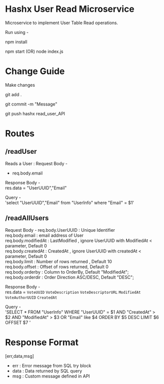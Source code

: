 # Hashx User Read Microservice
Microservice to implement User Table Read operations.

Run using -

npm install

npm start (OR) node index.js

# Change Guide
Make changes

git add .

git commit -m "Message"

git push hashx read_user_API

# Routes

## /readUser

Reads a User : 
Request Body -   
 - req.body.email

 
 Response Body -  
 res.data  =  "UserUUID","Email"

Query -  
'select "UserUUID","Email" from "UserInfo" where "Email" = $1' 


## /readAllUsers

Request Body -
    req.body.UserUUID : Unique Identifier  \
    req.body.email : email address of User  \
    req.body.modifiedAt :  LastModified , ignore UserUUID with ModifiedAt < parameter, Default 0  \
    req.body.createdAt :  CreatedAt , ignore UserUUID with createdAt < parameter, Default 0  \
    req.body.limit : Number of rows returned , Default 10  \
    req.body.offset : Offset of rows returned, Default 0  \
    req.body.orderby : Column to OrderBy, Default "ModifiedAt";  \
    req.body.orderdir : Order Direction ASC/DESC, Default "DESC"; 

Response Body -  
 res.data  =  `VoteUUID`  `VoteDescription`  `VoteDescriptorURL`  `ModifiedAt`  `VoteAuthorUUID`  `CreatedAt` 


Query -   
'SELECT * FROM "UserInfo" WHERE "UserUUID" = $1 AND "CreatedAt" > $2 AND "ModifiedAt" > $3 OR "Email" like $4 ORDER BY $5 DESC LIMIT $6 OFFSET $7 '

# Response Format

[err,data,msg]

 - err : Error message from SQL try block
 - data : Data returned by SQL query
 - msg : Custom message defined in API
